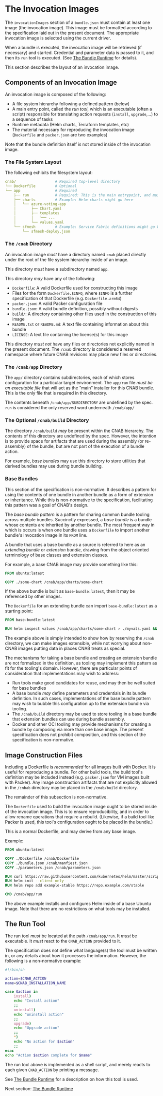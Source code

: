 # The Invocation Images

The `invocationImages` section of a `bundle.json` must contain at least one image (the invocation image). This image must be formatted according to the specification laid out in the present document.
The appropriate invocation image is selected using the current driver.

When a bundle is executed, the invocation image will be retrieved (if necessary) and started. Credential and parameter data is passed to it, and then its `run` tool is executed. (See [The Bundle Runtime](103-bundle-runtime.md) for details).

This section describes the layout of an invocation image.

## Components of an Invocation Image

An invocation image is composed of the following:

- A file system hierarchy following a defined pattern (below)
- A main entry point, called the _run tool_, which is an executable (often a script) responsible for translating action requests (`install`, `upgrade`,...) to a sequence of tasks
- Runtime metadata (Helm charts, Terraform templates, etc)
- The material necessary for reproducing the invocation image (`Dockerfile` and `packer.json` are two examples)

Note that the bundle definition itself is not stored inside of the invocation image.

### The File System Layout

The following exhibits the filesystem layout:

```yaml
cnab/                  # Required top-level directory
└── Dockerfile​         # Optional
└── app​                # Required
    ├── run​            # Required: This is the main entrypoint, and must be executable
    ├── charts​         # Example: Helm charts might go here
    │   └── azure-voting-app​
    │       ├── Chart.yaml​
    │       ├── templates​​
    │       │   └── ...
    │       └── values.yaml​
    └── sfmesh​         # Example: Service Fabric definitions might go here
        └── sfmesh-deploy.json
```

### The `/cnab` Directory

An invocation image _must_ have a directory named `cnab` placed directly under the root of the file system hierarchy inside of an image.

This directory _must_ have a subdirectory named `app`.

This directory _may_ have any of the following:

- `Dockerfile`: A valid Dockerfile used for constructing this image
- Files for the form `Dockerfile.$INFO`, where `$INFO` is a further specification of that Dockerfile (e.g. `Dockerfile.arm64`)
- `packer.json`: A valid Packer configuration file
- `bundle.json`: A valid bundle definition, possibly without digests
- `build/`: A directory containing other files used in the construction of this image
- `README.txt` or `README.md`: A text file containing information about this bundle
- `LICENSE`: A text file containing the license(s) for this image

This directory _must not_ have any files or directories not explicitly named in the present document. The `/cnab` directory is considered a reserved namespace where future CNAB revisions may place new files or directories.

### The `/cnab/app` Directory

The `app/` directory contains subdirectories, each of which stores configuration for a particular target environment. The `app/run` file _must be an executable file_ that will act as the "main" installer for this CNAB bundle. This is the only file that is required in this directory.

The contents beneath `/cnab/app/SUBDIRECTORY` are undefined by the spec. `run` is considered the only reserved word underneath `/cnab/app/`

### The Optional `/cnab/build` Directory

The directory `/cnab/build` _may_ be present within the CNAB hierarchy. The contents of this directory are undefined by the spec. However, the intention is to provide space for artifacts that are used during the assembly (or re-assembly) of the bundle, but are not part of the execution of a bundle action.

For example, _base bundles_ may use this directory to store utilities that derived bundles may use during bundle building.

### Base Bundles

This section of the specification is non-normative. It describes a pattern for using the contents of one bundle in another bundle as a form of extension or inheritance. While this is non-normative to the specification, facilitating this pattern was a goal of CNAB's design.

The _base bundle pattern_ is a pattern for sharing common bundle tooling across multiple bundles. Succinctly expressed, a _base bundle_ is a bundle whose contents are inherited by another bundle. The most frequent way in which is occurs is when one bundle uses a `Dockerfile` to import another bundle's invocation image in its `FROM` line.

A bundle that uses a base bundle as a source is referred to here as an _extending bundle_ or _extension bundle_, drawing from the object oriented terminology of base classes and extension classes.

For example, a base CNAB image may provide something like this:

```Dockerfile
FROM ubuntu:latest

COPY ./some-chart /cnab/app/charts/some-chart
```

If the above bundle is built as `base-bundle:latest`, then it may be referenced by other images.

The `Dockerfile` for an extending bundle can import `base-bundle:latest` as a starting point:

```Dockerfile
FROM base-bundle:latest

RUN helm inspect values /cnab/app/charts/some-chart > ./myvals.yaml &&  sed ...
```

The example above is simply intended to show how by reserving the `/cnab` directory, we can make images extensible, while not worrying about non-CNAB images putting data in places CNAB treats as special.

The mechanisms for taking a base bundle and creating an extension bundle are not formalized in the definition, as tooling may implement this pattern as fit for the tooling's domain. However, there are particular points of consideration that implementations may wish to address:

- Run tools make good candidates for reuse, and may then be well suited for base bundles
- A base bundle _may_ define parameters and credentials in its bundle definition. In such cases, implementations of the base bundle pattern may wish to bubble this configuration up to the extension bundle via tooling.
- The `/cnab/build` directory may be used to store tooling in a base bundle that extension bundles can use during bundle assembly.
- Docker and other OCI tooling may provide mechanisms for creating a bundle by composing via more than one base image. The present specification does not prohibit composition, and this section of the specification is non-normative.

## Image Construction Files

Including a Dockerfile is _recommended_ for all images built with Docker. It is useful for reproducing a bundle. For other build tools, the build tool's definition may be included instead (e.g. `packer.json` for VM images built with Packer). Any image construction artifacts that are not explicitly allowed in the `/cnbab` directory may be placed in the `/cnab/build` directory.

The remainder of this subsection is non-normative.

The `Dockerfile` used to build the invocation image ought to be stored inside of the invocation image. This is to ensure reproducibility, and in order to allow rename operations that require a rebuild. (Likewise, if a build tool like Packer is used, this tool's configuration ought to be placed in the bundle.)

This is a normal Dockerfile, and may derive from any base image.

Example:

```Dockerfile
FROM ubuntu:latest

COPY ./Dockerfile /cnab/Dockerfile
COPY ./bundle.json /cnab/manfiest.json
COPY ./parameters.json /cnab/parameters.json

RUN curl https://raw.githubusercontent.com/kubernetes/helm/master/scripts/get | bash
RUN helm init --client-only
RUN helm repo add example-stable https://repo.example.com/stable

CMD /cnab/app/run
```

The above example installs and configures Helm inside of a base Ubuntu image. Note that there are no restrictions on what tools may be installed.

## The Run Tool

The run tool _must_ be located at the path `/cnab/app/run`. It _must_ be executable. It _must_ react to the `CNAB_ACTION` provided to it.

The specification does not define what language(s) the tool must be written in, or any details about how it processes the information. However, the following is a non-normative example:

```bash
#!/bin/sh

action=$CNAB_ACTION
name=$CNAB_INSTALLATION_NAME 

case $action in
    install)
    echo "Install action"
    ;;
    uninstall)
    echo "uninstall action"
    ;;
    upgrade)
    echo "Upgrade action"
    ;;
    *)
    echo "No action for $action"
    ;;
esac
echo "Action $action complete for $name"
```

The run tool above is implemented as a shell script, and merely reacts to each given `CNAB_ACTION` by printing a message.

See [The Bundle Runtime](103-bundle-runtime.md) for a description on how this tool is used.

Next section: [The Bundle Runtime](103-bundle-runtime.md)
